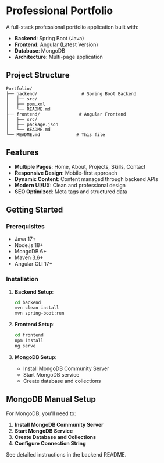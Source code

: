 # Professional Portfolio

A full-stack professional portfolio application built with:
- **Backend**: Spring Boot (Java)
- **Frontend**: Angular (Latest Version)
- **Database**: MongoDB
- **Architecture**: Multi-page application

## Project Structure

```
Portfolio/
├── backend/                 # Spring Boot Backend
│   ├── src/
│   ├── pom.xml
│   └── README.md
├── frontend/               # Angular Frontend
│   ├── src/
│   ├── package.json
│   └── README.md
└── README.md              # This file
```

## Features

- **Multiple Pages**: Home, About, Projects, Skills, Contact
- **Responsive Design**: Mobile-first approach
- **Dynamic Content**: Content managed through backend APIs
- **Modern UI/UX**: Clean and professional design
- **SEO Optimized**: Meta tags and structured data

## Getting Started

### Prerequisites
- Java 17+
- Node.js 18+
- MongoDB 6+
- Maven 3.6+
- Angular CLI 17+

### Installation

1. **Backend Setup**:
   ```bash
   cd backend
   mvn clean install
   mvn spring-boot:run
   ```

2. **Frontend Setup**:
   ```bash
   cd frontend
   npm install
   ng serve
   ```

3. **MongoDB Setup**:
   - Install MongoDB Community Server
   - Start MongoDB service
   - Create database and collections

## MongoDB Manual Setup

For MongoDB, you'll need to:

1. **Install MongoDB Community Server**
2. **Start MongoDB Service**
3. **Create Database and Collections**
4. **Configure Connection String**

See detailed instructions in the backend README.


